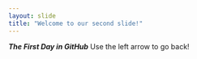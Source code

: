```yaml
---
layout: slide
title: "Welcome to our second slide!"
---
```

_**The First Day in GitHub**_
Use the left arrow to go back!
